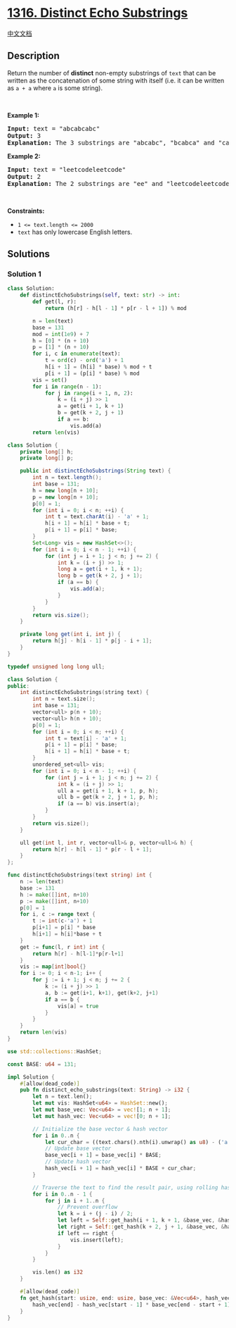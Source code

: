 # [1316. Distinct Echo Substrings](https://leetcode.com/problems/distinct-echo-substrings)

[中文文档](/solution/1300-1399/1316.Distinct%20Echo%20Substrings/README.md)

## Description

<p>Return the number of <strong>distinct</strong> non-empty substrings of <code>text</code>&nbsp;that can be written as the concatenation of some string with itself (i.e. it can be written as <code>a + a</code>&nbsp;where <code>a</code> is some string).</p>

<p>&nbsp;</p>
<p><strong class="example">Example 1:</strong></p>

<pre>
<strong>Input:</strong> text = &quot;abcabcabc&quot;
<strong>Output:</strong> 3
<b>Explanation: </b>The 3 substrings are &quot;abcabc&quot;, &quot;bcabca&quot; and &quot;cabcab&quot;.
</pre>

<p><strong class="example">Example 2:</strong></p>

<pre>
<strong>Input:</strong> text = &quot;leetcodeleetcode&quot;
<strong>Output:</strong> 2
<b>Explanation: </b>The 2 substrings are &quot;ee&quot; and &quot;leetcodeleetcode&quot;.
</pre>

<p>&nbsp;</p>
<p><strong>Constraints:</strong></p>

<ul>
	<li><code>1 &lt;= text.length &lt;= 2000</code></li>
	<li><code>text</code>&nbsp;has only lowercase English letters.</li>
</ul>

## Solutions

### Solution 1

<!-- tabs:start -->

```python
class Solution:
    def distinctEchoSubstrings(self, text: str) -> int:
        def get(l, r):
            return (h[r] - h[l - 1] * p[r - l + 1]) % mod

        n = len(text)
        base = 131
        mod = int(1e9) + 7
        h = [0] * (n + 10)
        p = [1] * (n + 10)
        for i, c in enumerate(text):
            t = ord(c) - ord('a') + 1
            h[i + 1] = (h[i] * base) % mod + t
            p[i + 1] = (p[i] * base) % mod
        vis = set()
        for i in range(n - 1):
            for j in range(i + 1, n, 2):
                k = (i + j) >> 1
                a = get(i + 1, k + 1)
                b = get(k + 2, j + 1)
                if a == b:
                    vis.add(a)
        return len(vis)
```

```java
class Solution {
    private long[] h;
    private long[] p;

    public int distinctEchoSubstrings(String text) {
        int n = text.length();
        int base = 131;
        h = new long[n + 10];
        p = new long[n + 10];
        p[0] = 1;
        for (int i = 0; i < n; ++i) {
            int t = text.charAt(i) - 'a' + 1;
            h[i + 1] = h[i] * base + t;
            p[i + 1] = p[i] * base;
        }
        Set<Long> vis = new HashSet<>();
        for (int i = 0; i < n - 1; ++i) {
            for (int j = i + 1; j < n; j += 2) {
                int k = (i + j) >> 1;
                long a = get(i + 1, k + 1);
                long b = get(k + 2, j + 1);
                if (a == b) {
                    vis.add(a);
                }
            }
        }
        return vis.size();
    }

    private long get(int i, int j) {
        return h[j] - h[i - 1] * p[j - i + 1];
    }
}
```

```cpp
typedef unsigned long long ull;

class Solution {
public:
    int distinctEchoSubstrings(string text) {
        int n = text.size();
        int base = 131;
        vector<ull> p(n + 10);
        vector<ull> h(n + 10);
        p[0] = 1;
        for (int i = 0; i < n; ++i) {
            int t = text[i] - 'a' + 1;
            p[i + 1] = p[i] * base;
            h[i + 1] = h[i] * base + t;
        }
        unordered_set<ull> vis;
        for (int i = 0; i < n - 1; ++i) {
            for (int j = i + 1; j < n; j += 2) {
                int k = (i + j) >> 1;
                ull a = get(i + 1, k + 1, p, h);
                ull b = get(k + 2, j + 1, p, h);
                if (a == b) vis.insert(a);
            }
        }
        return vis.size();
    }

    ull get(int l, int r, vector<ull>& p, vector<ull>& h) {
        return h[r] - h[l - 1] * p[r - l + 1];
    }
};
```

```go
func distinctEchoSubstrings(text string) int {
	n := len(text)
	base := 131
	h := make([]int, n+10)
	p := make([]int, n+10)
	p[0] = 1
	for i, c := range text {
		t := int(c-'a') + 1
		p[i+1] = p[i] * base
		h[i+1] = h[i]*base + t
	}
	get := func(l, r int) int {
		return h[r] - h[l-1]*p[r-l+1]
	}
	vis := map[int]bool{}
	for i := 0; i < n-1; i++ {
		for j := i + 1; j < n; j += 2 {
			k := (i + j) >> 1
			a, b := get(i+1, k+1), get(k+2, j+1)
			if a == b {
				vis[a] = true
			}
		}
	}
	return len(vis)
}
```

```rust
use std::collections::HashSet;

const BASE: u64 = 131;

impl Solution {
    #[allow(dead_code)]
    pub fn distinct_echo_substrings(text: String) -> i32 {
        let n = text.len();
        let mut vis: HashSet<u64> = HashSet::new();
        let mut base_vec: Vec<u64> = vec![1; n + 1];
        let mut hash_vec: Vec<u64> = vec![0; n + 1];

        // Initialize the base vector & hash vector
        for i in 0..n {
            let cur_char = ((text.chars().nth(i).unwrap() as u8) - ('a' as u8) + 1) as u64;
            // Update base vector
            base_vec[i + 1] = base_vec[i] * BASE;
            // Update hash vector
            hash_vec[i + 1] = hash_vec[i] * BASE + cur_char;
        }

        // Traverse the text to find the result pair, using rolling hash
        for i in 0..n - 1 {
            for j in i + 1..n {
                // Prevent overflow
                let k = i + (j - i) / 2;
                let left = Self::get_hash(i + 1, k + 1, &base_vec, &hash_vec);
                let right = Self::get_hash(k + 2, j + 1, &base_vec, &hash_vec);
                if left == right {
                    vis.insert(left);
                }
            }
        }

        vis.len() as i32
    }

    #[allow(dead_code)]
    fn get_hash(start: usize, end: usize, base_vec: &Vec<u64>, hash_vec: &Vec<u64>) -> u64 {
        hash_vec[end] - hash_vec[start - 1] * base_vec[end - start + 1]
    }
}
```

<!-- tabs:end -->

<!-- end -->
